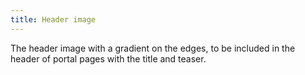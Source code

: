 ```yaml
---
title: Header image
---
```


The header image with a gradient on the edges, to be included in the header of portal pages with the title and teaser.
